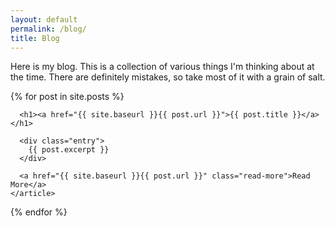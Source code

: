 ```yaml
---
layout: default
permalink: /blog/
title: Blog
---
```


<p>Here is my blog. This is a collection of various things I'm thinking about at the time. There are definitely mistakes, so take most of it with a grain of salt. </p>

<div class="posts">
  {% for post in site.posts %}
    <article class="post">

      <h1><a href="{{ site.baseurl }}{{ post.url }}">{{ post.title }}</a></h1>

      <div class="entry">
        {{ post.excerpt }}
      </div>

      <a href="{{ site.baseurl }}{{ post.url }}" class="read-more">Read More</a>
    </article>
  {% endfor %}
</div>
